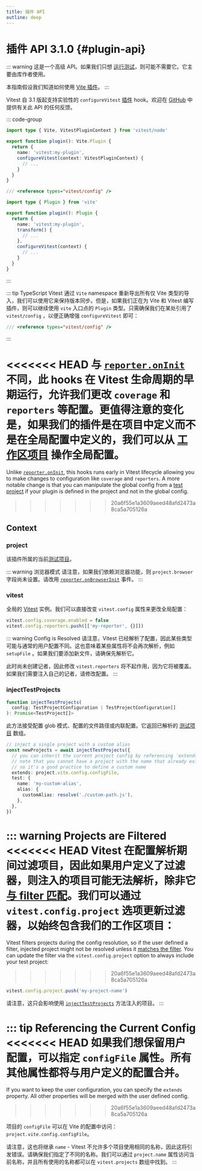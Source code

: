 ```yaml
---
title: 插件 API
outline: deep
---
```


# 插件 API <Version>3.1.0</Version> {#plugin-api}

::: warning
这是一个高级 API。如果我们只想 [运行测试](/guide/)，则可能不需要它。它主要由库作者使用。

本指南假设我们知道如何使用 [Vite 插件](https://vite.dev/guide/api-plugin.html)。
:::

Vitest 自 3.1 版起支持实验性的 `configureVitest` [插件](https://cn.vite.dev/guide/api-plugin) hook。欢迎在 [GitHub](https://github.com/vitest-dev/vitest/discussions/7104) 中提供有关此 API 的任何反馈。

::: code-group
```ts [only vitest]
import type { Vite, VitestPluginContext } from 'vitest/node'

export function plugin(): Vite.Plugin {
  return {
    name: 'vitest:my-plugin',
    configureVitest(context: VitestPluginContext) {
      // ...
    }
  }
}
```
```ts [vite and vitest]
/// <reference types="vitest/config" />

import type { Plugin } from 'vite'

export function plugin(): Plugin {
  return {
    name: 'vitest:my-plugin',
    transform() {
      // ...
    },
    configureVitest(context) {
      // ...
    }
  }
}
```
:::

::: tip TypeScript
Vitest 通过  `Vite` namespace 重新导出所有仅 Vite 类型的导入，我们可以使用它来保持版本同步。但是，如果我们正在为 Vite 和 Vitest 编写插件，则可以继续使用 `vite` 入口点的 `Plugin` 类型。只需确保我们在某处引用了 `vitest/config` ，以便正确增强 `configureVitest` 即可：

```ts
/// <reference types="vitest/config" />
```
:::

<<<<<<< HEAD
与 [`reporter.onInit`](/advanced/api/reporters#oninit) 不同，此 hooks 在 Vitest 生命周期的早期运行，允许我们更改 `coverage` 和 `reporters` 等配置。更值得注意的变化是，如果我们的插件是在项目中定义而不是在全局配置中定义的，我们可以从 [工作区项目](/guide/workspace) 操作全局配置。
=======
Unlike [`reporter.onInit`](/advanced/api/reporters#oninit), this hooks runs early in Vitest lifecycle allowing you to make changes to configuration like `coverage` and `reporters`. A more notable change is that you can manipulate the global config from a [test project](/guide/projects) if your plugin is defined in the project and not in the global config.
>>>>>>> 20a6f55e1a3609aeed48afd2473a8ca5a705126a

## Context

### project

该插件所属的当前[测试项目](./test-project)。

::: warning 浏览器模式
请注意，如果我们依赖浏览器功能，则 `project.browser` 字段尚未设置。请改用 [`reporter.onBrowserInit`](./reporters#onbrowserinit) 事件。
:::

### vitest

全局的 [Vitest](./vitest) 实例。我们可以直接改变 `vitest.config` 属性来更改全局配置：

```ts
vitest.config.coverage.enabled = false
vitest.config.reporters.push([['my-reporter', {}]])
```

::: warning Config is Resolved
请注意，Vitest 已经解析了配置，因此某些类型可能与通常的用户配置不同。这也意味着某些属性将不会再次解析，例如 `setupFile` 。如果我们要添加新文件，请确保先解析它。

此时尚未创建记者，因此修改 `vitest.reporters` 将不起作用，因为它将被覆盖。如果我们需要注入自己的记者，请修改配置。
:::

### injectTestProjects

```ts
function injectTestProjects(
  config: TestProjectConfiguration | TestProjectConfiguration[]
): Promise<TestProject[]>
```

此方法接受配置 glob 模式、配置的文件路径或内联配置。它返回已解析的 [测试项目](./test-project) 数组。

```ts
// inject a single project with a custom alias
const newProjects = await injectTestProjects({
  // you can inherit the current project config by referencing `extends`
  // note that you cannot have a project with the name that already exists,
  // so it's a good practice to define a custom name
  extends: project.vite.config.configFile,
  test: {
    name: 'my-custom-alias',
    alias: {
      customAlias: resolve('./custom-path.js'),
    },
  },
})
```

::: warning Projects are Filtered
<<<<<<< HEAD
Vitest 在配置解析期间过滤项目，因此如果用户定义了过滤器，则注入的项目可能无法解析，除非它 [与 filter 匹配](./vitest#matchesprojectfilter)。我们可以通过 `vitest.config.project` 选项更新过滤器，以始终包含我们的工作区项目：
=======
Vitest filters projects during the config resolution, so if the user defined a filter, injected project might not be resolved unless it [matches the filter](./vitest#matchesprojectfilter). You can update the filter via the `vitest.config.project` option to always include your test project:
>>>>>>> 20a6f55e1a3609aeed48afd2473a8ca5a705126a

```ts
vitest.config.project.push('my-project-name')
```

请注意，这只会影响使用 [`injectTestProjects`](#injecttestprojects) 方法注入的项目。
:::

::: tip Referencing the Current Config
<<<<<<< HEAD
如果我们想保留用户配置，可以指定 `configFile` 属性。所有其他属性都将与用户定义的配置合并。
=======
If you want to keep the user configuration, you can specify the `extends` property. All other properties will be merged with the user defined config.
>>>>>>> 20a6f55e1a3609aeed48afd2473a8ca5a705126a

项目的 `configFile` 可以在 Vite 的配置中访问：`project.vite.config.configFile`。

请注意，这也将继承 `name` - Vitest 不允许多个项目使用相同的名称，因此这将引发错误。请确保我们指定了不同的名称。我们可以通过 `project.name` 属性访问当前名称，并且所有使用的名称都可以在 `vitest.projects` 数组中找到。
:::
